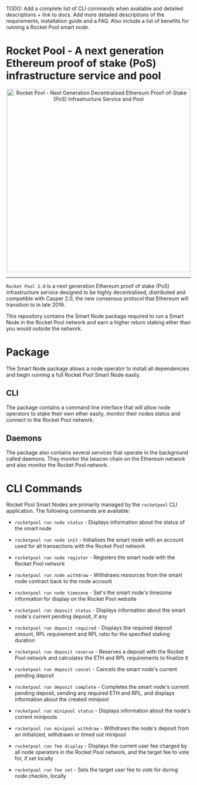 TODO: Add a complete list of CLI commands when available and detailed descriptions + link to docs. Add more detailed descriptions of the requirements, installation guide and a FAQ. Also include a list of benefits for running a Rocket Pool smart node.

# Rocket Pool - A next generation Ethereum proof of stake (PoS) infrastructure service and pool

<p align="center">
  <img src="https://raw.githubusercontent.com/rocket-pool/rocketpool/master/images/logo.png?raw=true" alt="Rocket Pool - Next Generation Decentralised Ethereum Proof-of-Stake (PoS) Infrastructure Service and Pool" width="500" />
</p>

---

`Rocket Pool 2.0` is a next generation Ethereum proof of stake (PoS) infrastructure service designed to be highly decentralised, distributed and compatible with Casper 2.0, the new consensus protocol that Ethereum will transition to in late 2019.

This repository contains the Smart Node package required to run a Smart Node in the Rocket Pool network and earn a higher return staking ether than you would outside the network.

# Package

The Smart Node package allows a node operator to install all dependencies and begin running a full Rocket Pool Smart Node easily.

## CLI

The package contains a command line interface that will allow node operators to stake their own ether easily, monitor their nodes status and connect to the Rocket Pool network.

## Daemons

The package also contains several services that operate in the background called daemons. They monitor the beacon chain on the Ethereum network and also monitor the Rocket Pool network.

# CLI Commands

Rocket Pool Smart Nodes are primarily managed by the `rocketpool` CLI application. The following commands are available:

- `rocketpool run node status` - Displays information about the status of the smart node
- `rocketpool run node init` - Initialises the smart node with an account used for all transactions with the Rocket Pool network
- `rocketpool run node register` - Registers the smart node with the Rocket Pool network
- `rocketpool run node withdraw` - Withdraws resources from the smart node contract back to the node account
- `rocketpool run node timezone` - Set's the smart node's timezone information for display on the Rocket Pool website

- `rocketpool run deposit status` - Displays information about the smart node's current pending deposit, if any
- `rocketpool run deposit required` - Displays the required deposit amount, RPL requirement and RPL ratio for the specified staking duration
- `rocketpool run deposit reserve` - Reserves a deposit with the Rocket Pool network and calculates the ETH and RPL requirements to finalize it
- `rocketpool run deposit cancel` - Cancels the smart node's current pending deposit
- `rocketpool run deposit complete` - Completes the smart node's current pending deposit, sending any required ETH and RPL, and displays information about the created minipool

- `rocketpool run minipool status` - Displays information about the node's current minipools
- `rocketpool run minipool withdraw` - Withdraws the node's deposit from an initialized, withdrawn or timed out minipool

- `rocketpool run fee display` - Displays the current user fee charged by all node operators in the Rocket Pool network, and the target fee to vote for, if set locally
- `rocketpool run fee set` - Sets the target user fee to vote for during node checkin, locally
